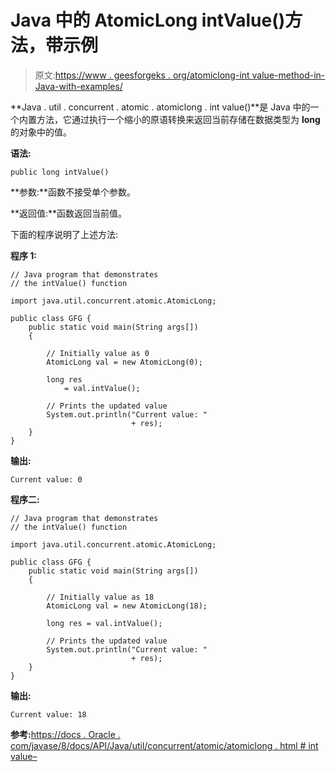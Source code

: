 # Java 中的 AtomicLong intValue()方法，带示例

> 原文:[https://www . geesforgeks . org/atomiclong-int value-method-in-Java-with-examples/](https://www.geeksforgeeks.org/atomiclong-intvalue-method-in-java-with-examples/)

**Java . util . concurrent . atomic . atomiclong . int value()**是 Java 中的一个内置方法，它通过执行一个缩小的原语转换来返回当前存储在数据类型为 **long** 的对象中的值。

**语法:**

```
public long intValue()

```

**参数:**函数不接受单个参数。

**返回值:**函数返回当前值。

下面的程序说明了上述方法:

**程序 1:**

```
// Java program that demonstrates
// the intValue() function

import java.util.concurrent.atomic.AtomicLong;

public class GFG {
    public static void main(String args[])
    {

        // Initially value as 0
        AtomicLong val = new AtomicLong(0);

        long res
            = val.intValue();

        // Prints the updated value
        System.out.println("Current value: "
                           + res);
    }
}
```

**输出:**

```
Current value: 0

```

**程序二:**

```
// Java program that demonstrates
// the intValue() function

import java.util.concurrent.atomic.AtomicLong;

public class GFG {
    public static void main(String args[])
    {

        // Initially value as 18
        AtomicLong val = new AtomicLong(18);

        long res = val.intValue();

        // Prints the updated value
        System.out.println("Current value: "
                           + res);
    }
}
```

**输出:**

```
Current value: 18

```

**参考:**[https://docs . Oracle . com/javase/8/docs/API/Java/util/concurrent/atomic/atomiclong . html # int value–](https://docs.oracle.com/javase/8/docs/api/java/util/concurrent/atomic/AtomicLong.html#intValue--)